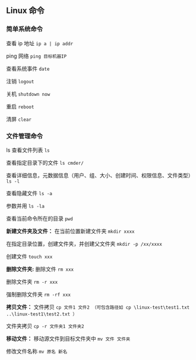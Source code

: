 ## Linux 命令

### 简单系统命令
查看 ip 地址
`ip a | ip addr`

ping 网络
`ping 目标机器IP`

查看系统事件
`date`

注销
`logout`

关机
`shutdown now`

重启
`reboot`

清屏
`clear`

### 文件管理命令
ls
查看文件列表
`ls`

查看指定目录下的文件
`ls cmder/`

查看详细信息，元数据信息（用户、组、大小、创建时间、权限信息、文件类型）
`ls -l`

查看隐藏文件
`ls -a`

参数并用
`ls -la`

查看当前命令所在的目录
`pwd`

**新建文件夹及文件：**
在当前位置新建文件夹
`mkdir xxxx`

在指定目录位置，创建文件夹，并创建父文件夹
`mkdir -p /xx/xxxx`

创建文件
`touch xxx`

**删除文件夹:**
删除文件
`rm xxx`

删除文件夹
`rm -r xxx`

强制删除文件夹
`rm -rf xxx`

**拷贝文件：**
文件拷贝
`cp 文件1 文件2 （可包含路径如 cp \linux-test\test1.txt ..\linux-test1\test2.txt ）`

文件夹拷贝
`cp -r 文件夹1 文件夹2`

**移动文件：**
移动源文件到目标文件夹中
`mv 文件 文件夹`

修改文件名称
`mv 原名 新名`
